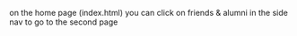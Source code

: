 on the home page (index.html) you can click on friends & alumni in the side nav to go to the second page
